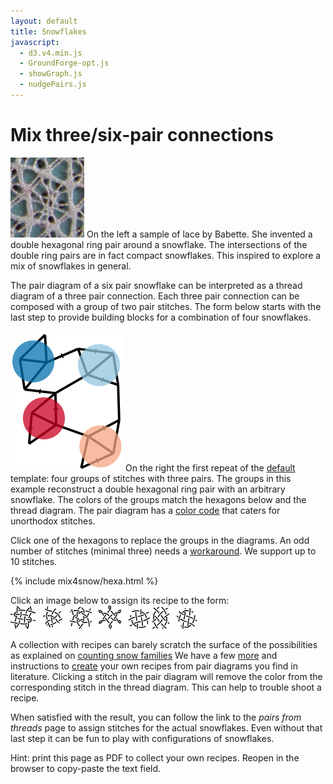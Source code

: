 ```yaml
---
layout: default
title: Snowflakes
javascript:
  - d3.v4.min.js
  - GroundForge-opt.js
  - showGraph.js
  - nudgePairs.js
---
```


Mix three/six-pair connections
==============================

![sample](sample.png?align=left)
On the left a sample of lace by Babette.
She invented a double hexagonal ring pair around a snowflake.
The intersections of the double ring pairs are in fact compact snowflakes.
This inspired to explore a mix of snowflakes in general. 

The pair diagram of a six pair snowflake can be interpreted
as a thread diagram of a three pair connection. 
Each three pair connection can be composed with a group of two pair stitches.
The form below starts with the last step to provide building blocks for a combination of four snowflakes. 

![](capture-extract.svg?align=right)
On the right the first repeat of the [default](?) template:
four groups of stitches with three pairs.
The groups in this example reconstruct a double hexagonal ring pair with an arbitrary snowflake.
The colors of the groups match the hexagons below and the thread diagram.
The pair diagram has a [color code] that caters for unorthodox stitches.

Click one of the hexagons to replace the groups in the diagrams.
An odd number of stitches (minimal three) needs a [workaround].
We support up to 10 stitches.

[MAE-gf]: /MAE-gf/docs/snow-stitches/#examples
[color code]: /GroundForge-help/color-rules
[workaround]: https://github.com/d-bl/GroundForge/blob/master/docs/_includes/snow/README.md#odd-number-of-stitches
[saved PDF]: /GroundForge-help/clips/print-as-pdf

<script>{% include mix4snow/hexa.js %}</script>
{% include mix4snow/hexa.html %}

Click an image below to assign its recipe to the form:<!-- true: start left -->  
[![weaving-4x4](weaving-4x4.png)](javascript:recipe('crc,crclctc,ctcrc,rcl,c,c',false) "family 123") &nbsp;
[![triangle.png](triangle.png)](javascript:recipe('ctc,ctc,ctcl,t',true) "family 321") &nbsp;
[![star](star.png)](javascript:recipe('tc,rclcrc,clcrcl,ct',true) "family 321") &nbsp;
[![square](square.png)](javascript:recipe('ttrcl,rrctc,crll,tt',true) "family 456123") &nbsp;
[![╲](ring-w.png)](javascript:recipe('cr,ctc,ctc,lc',true) "family 321")
[![│](ring-s.png)](javascript:recipe('cr,ctc,ctcr,lc',false) "family 321") &nbsp;
[![╱](ring-e.png)](javascript:recipe('cl,ctc,ctc,rc',false) "family 321") &nbsp;

A collection with recipes can barely scratch the surface of the possibilities
as explained on [counting snow families](https://d-bl.github.io/MAE-gf/docs/counting-snow/)
We have a few [more](/MAE-gf/docs/snow-stitches/#examples)
and instructions to [create](/MAE-gf/docs/snow-stitches/#pair-diagrams-interpreted-as-thread-diagrams-with-blobs)
your own recipes from pair diagrams you find in literature.
Clicking a stitch in the pair diagram will remove the color from the corresponding stitch in the thread diagram.
This can help to trouble shoot a recipe.

When satisfied with the result, you can follow the link to the _pairs from threads_ page
to assign stitches for the actual snowflakes.
Even without that last step it can be fun to play with configurations of snowflakes.

Hint: print this page as PDF to collect your own recipes. 
Reopen in the browser to copy-paste the text field.

